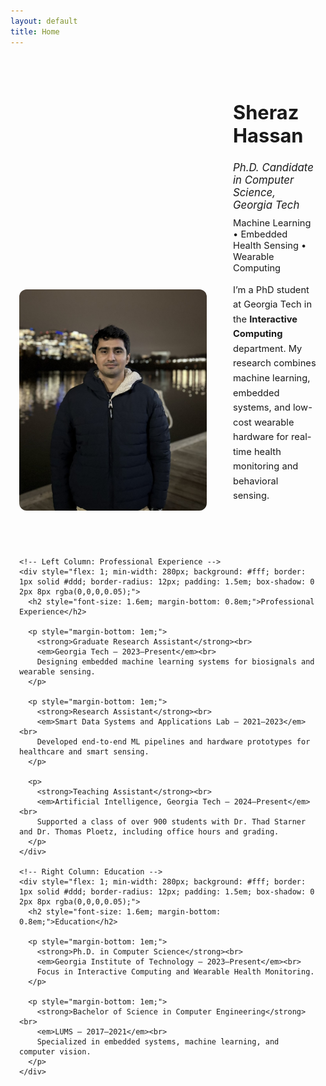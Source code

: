 ```yaml
---
layout: default
title: Home
---
```


<div style="display: flex; flex-wrap: wrap; align-items: flex-end; gap: 3em; max-width: 1200px; margin: auto; padding: 2em 1em;">
  <div style="flex: 0 0 300px;">
    <img src="/assets/profile.jpg" alt="Sheraz Hassan" style="width: 100%; border-radius: 12px; object-fit: cover;">
  </div>
  <div style="flex: 1; align-self: flex-end;">
    <h1 style="font-size: 2.2em; margin-bottom: 0.3em;">Sheraz Hassan</h1>
    <h2 style="font-weight: normal; font-size: 1.2em; margin-bottom: 0.6em;"><em>Ph.D. Candidate in Computer Science, Georgia Tech</em></h2>
    <p style="margin: 0.5em 0; font-size: 1.05em;">Machine Learning &bull; Embedded Health Sensing &bull; Wearable Computing</p>
    <p style="margin-top: 1em; font-size: 1.05em; line-height: 1.6;">
      I’m a PhD student at Georgia Tech in the <strong>Interactive Computing</strong> department. My research combines machine learning, embedded systems, and low-cost wearable hardware for real-time health monitoring and behavioral sensing.
    </p>
  </div>
</div>

<div style="max-width: 1200px; margin: 2em auto; padding: 0 1em;">
  <div style="display: flex; flex-wrap: wrap; gap: 2em; align-items: stretch;">

    <!-- Left Column: Professional Experience -->
    <div style="flex: 1; min-width: 280px; background: #fff; border: 1px solid #ddd; border-radius: 12px; padding: 1.5em; box-shadow: 0 2px 8px rgba(0,0,0,0.05);">
      <h2 style="font-size: 1.6em; margin-bottom: 0.8em;">Professional Experience</h2>
      
      <p style="margin-bottom: 1em;">
        <strong>Graduate Research Assistant</strong><br>
        <em>Georgia Tech — 2023–Present</em><br>
        Designing embedded machine learning systems for biosignals and wearable sensing.
      </p>

      <p style="margin-bottom: 1em;">
        <strong>Research Assistant</strong><br>
        <em>Smart Data Systems and Applications Lab — 2021–2023</em><br>
        Developed end-to-end ML pipelines and hardware prototypes for healthcare and smart sensing.
      </p>

      <p>
        <strong>Teaching Assistant</strong><br>
        <em>Artificial Intelligence, Georgia Tech — 2024–Present</em><br>
        Supported a class of over 900 students with Dr. Thad Starner and Dr. Thomas Ploetz, including office hours and grading.
      </p>
    </div>

    <!-- Right Column: Education -->
    <div style="flex: 1; min-width: 280px; background: #fff; border: 1px solid #ddd; border-radius: 12px; padding: 1.5em; box-shadow: 0 2px 8px rgba(0,0,0,0.05);">
      <h2 style="font-size: 1.6em; margin-bottom: 0.8em;">Education</h2>

      <p style="margin-bottom: 1em;">
        <strong>Ph.D. in Computer Science</strong><br>
        <em>Georgia Institute of Technology — 2023–Present</em><br>
        Focus in Interactive Computing and Wearable Health Monitoring.
      </p>

      <p style="margin-bottom: 1em;">
        <strong>Bachelor of Science in Computer Engineering</strong><br>
        <em>LUMS — 2017–2021</em><br>
        Specialized in embedded systems, machine learning, and computer vision.
      </p>
    </div>

  </div>
</div>
